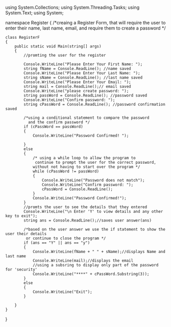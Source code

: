 using System.Collections;
using System.Threading.Tasks;
using System.Text;
using System;

namespace Register
{
    /*creaing a Register Form, that will require the user to enter their
     name, last name, email, and require them to create a password */
     
    class RegisterF
    {
        public static void Main(string[] args)
        {
            //promting the user for the register
            
            Console.WriteLine("Please Enter Your First Name: ");
            string fName = Console.ReadLine(); //name saved
            Console.WriteLine("Please Enter Your Last Name: ");
            string sName = Console.ReadLine(); //last name saved
            Console.WriteLine("Please Enter Your Email: ");
            string mail = Console.ReadLine();// email saved
            Console.WriteLine("please create password: ");
            string passWord = Console.ReadLine(); //password saved
            Console.WriteLine("Confirm password: ");
            string cPassWord = Console.ReadLine(); //password confirmation saved

            /*using a conditional statement to compare the password 
              and the confirm password */
            if (cPassWord == passWord)
            {
                Console.WriteLine("Password Confirmed! ");

            }
            else
            {
                /* using a while loop to allow the program to 
                 continue to prompt the user for the correct password,
                without not having to start over the program */ 
                while (cPassWord != passWord)
                {
                    Console.WriteLine("Password does not match");
                    Console.WriteLine("Confirm password: ");
                    cPassWord = Console.ReadLine();
                }
                Console.WriteLine("Password Confirmed!");
            }
            //promts the user to see the details that they entered 
            Console.WriteLine("\n Enter 'Y' to view details and any other key to exit");
            string ans = Console.ReadLine();//saves user answer(ans)
            
            /*based on the user answer we use the if statement to show the user their details
             or continue to close the program */
            if (ans == "Y" || ans == "y")
            {
                Console.WriteLine(fName + " " + sName);//displays Name and last name
                Console.WriteLine(mail);//displays the email
                //using a subsring to display only part of the password for 'security'
                Console.WriteLine("****" + cPassWord.Substring(3));
            }
            else
            {
                Console.WriteLine("Exit");
            }
            
        }
    }
}
